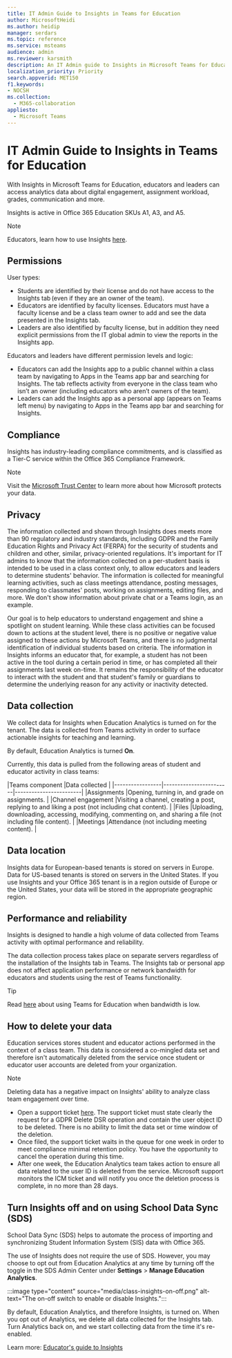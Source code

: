 ```yaml
---
title: IT Admin Guide to Insights in Teams for Education 
author: MicrosoftHeidi
ms.author: heidip
manager: serdars
ms.topic: reference
ms.service: msteams
audience: admin
ms.reviewer: karsmith
description: An IT Admin guide to Insights in Microsoft Teams for Education.
localization_priority: Priority
search.appverid: MET150
f1.keywords:
- NOCSH
ms.collection: 
  - M365-collaboration
appliesto: 
  - Microsoft Teams
---
```


# IT Admin Guide to Insights in Teams for Education

With Insights in Microsoft Teams for Education, educators and leaders can access analytics data about digital engagement, assignment workload, grades, communication and more.

Insights is active in Office 365 Education SKUs A1, A3, and A5.

> [!NOTE]
> Educators, learn how to use Insights [here](https://support.microsoft.com/article/27b56255-90c0-47aa-bac3-1c9f50157181).

## Permissions

User types: 
- Students are identified by their license and do not have access to the Insights tab (even if they are an owner of the team). 
- Educators are identified by faculty licenses. Educators must have a faculty license and be a class team owner to add and see the data presented in the Insights tab. 
- Leaders are also identified by faculty license, but in addition they need explicit permissions from the IT global admin to view the reports in the Insights app.

Educators and leaders have different permission levels and logic:
- Educators can add the Insights app to a public channel within a class team by navigating to Apps in the Teams app bar and searching for Insights. The tab reflects activity from everyone in the class team who isn’t an owner (including educators who aren’t owners of the team). 
- Leaders can add the Insights app as a personal app (appears on Teams left menu) by navigating to Apps in the Teams app bar and searching for Insights. 

## Compliance

Insights has industry-leading compliance commitments, and is classified as a Tier-C service within the Office 365 Compliance Framework.

> [!NOTE]
> Visit the [Microsoft Trust Center](https://www.microsoft.com/trust-center) to learn more about how Microsoft protects your data.

## Privacy

The information collected and shown through Insights does meets more than 90 regulatory and industry standards, including GDPR and the Family Education Rights and Privacy Act (FERPA) for the security of students and children and other, similar, privacy-oriented regulations. It's important for IT admins to know that the information collected on a per-student basis is intended to be used in a class context only, to allow educators and leaders to determine students' behavior. The information is collected for meaningful learning activities, such as class meetings attendance, posting messages, responding to classmates' posts, working on assignments, editing files, and more. We don't show information about private chat or a Teams login, as an example.

Our goal is to help educators to understand engagement and shine a spotlight on student learning. While these class activities can be focused down to actions at the student level, there is no positive or negative value assigned to these actions by Microsoft Teams, and there is no judgmental identification of individual students based on criteria. The information in  Insights informs an educator that, for example, a student has not been active in the tool during a certain period in time, or has completed all their assignments last week on-time. It remains the responsibility of the educator to interact with the student and that student's family or guardians to determine the underlying reason for any activity or inactivity detected.

## Data collection

We collect data for Insights when Education Analytics is turned on for the tenant. The data is collected from Teams activity in order to surface actionable insights for teaching and learning.

By default, Education Analytics is turned **On**.

Currently, this data is pulled from the following areas of student and educator activity in class teams:

|Teams component  |Data collected  |
|-----------------|------------------------|------------------------|
|Assignments |Opening, turning in, and grade on assignments. |
|Channel engagement |Visiting a channel, creating a post, replying to and liking a post (not including chat content). |
|Files |Uploading, downloading, accessing, modifying, commenting on, and sharing a file (not including file content). |
|Meetings |Attendance (not including meeting content). |

## Data location

Insights data for European-based tenants is stored on servers in Europe. Data for US-based tenants is stored on servers in the United States. If you use Insights and your Office 365 tenant is in a region outside of Europe or the United States, your data will be stored in the appropriate geographic region.

## Performance and reliability

Insights is designed to handle a high volume of data collected from Teams activity with optimal performance and reliability.

The data collection process takes place on separate servers regardless of the installation of the Insights tab in Teams. The Insights tab or personal app does not affect application performance or network bandwidth for educators and students using the rest of Teams functionality.

> [!TIP]
> Read [here](edu-remote-low-bandwidth.md) about using Teams for Education when bandwidth is low.

## How to delete your data

Education services stores student and educator actions performed in the context of a class team. This data is considered a co-mingled data set and therefore isn't automatically deleted from the service once student or educator user accounts are deleted from your organization.

> [!NOTE]
> Deleting data has a negative impact on Insights' ability to analyze class team engagement over time.

- Open a support ticket [here](https://edusupport.microsoft.com/support). The support ticket must state clearly the request for a GDPR Delete DSR operation and contain the user object ID to be deleted. There is no ability to limit the data set or time window of the deletion.
- Once filed, the support ticket waits in the queue for one week in order to meet compliance minimal retention policy. You have the opportunity to cancel the operation during this time.
- After one week, the Education Analytics team takes action to ensure all data related to the user ID is deleted from the service. Microsoft support monitors the ICM ticket and will notify you once the deletion process is complete, in no more than 28 days.

## Turn Insights off and on using School Data Sync (SDS)

School Data Sync (SDS) helps to automate the process of importing and synchronizing Student Information System (SIS) data with Office 365.

The use of Insights does not require the use of SDS. However, you may choose to opt out from Education Analytics at any time by turning off the toggle in the SDS Admin Center under **Settings** > **Manage Education Analytics**.

:::image type="content" source="media/class-insights-on-off.png" alt-text="The on-off switch to enable or disable Insights.":::

By default, Education Analytics, and therefore Insights, is turned on. When you opt out of Analytics, we delete all data collected for the Insights tab. Turn Analytics back on, and we start collecting data from the time it's re-enabled.

Learn more:
[Educator's guide to Insights](https://support.microsoft.com/en-us/office/educator-s-guide-to-insights-in-microsoft-teams-27b56255-90c0-47aa-bac3-1c9f50157181)
